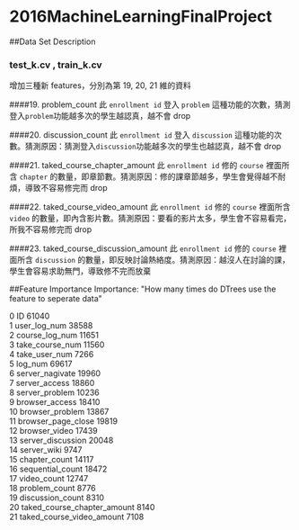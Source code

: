 # 2016MachineLearningFinalProject

##Data Set Description
### test_k.cv , train_k.cv
增加三種新 features，分別為第 19, 20, 21 維的資料

####19. problem_count
此 `enrollment id` 登入 `problem` 這種功能的次數，猜測登入`problem`功能越多次的學生越認真，越不會 drop

####20. discussion_count
此 `enrollment id` 登入 `discussion` 這種功能的次數。猜測原因：猜測登入`discussion`功能越多次的學生也越認真，越不會 drop

####21. taked_course_chapter_amount
此 `enrollment id` 修的 `course` 裡面所含 `chapter` 的數量，即章節數。猜測原因：修的課章節越多，學生會覺得越不耐煩，導致不容易修完而 drop

####22. taked_course_video_amount
此 `enrollment id` 修的 `course` 裡面所含 `video` 的數量，即內含影片數。猜測原因：要看的影片太多，學生會不容易看完，所我不容易修完而 drop

####23. taked_course_discussion_amount
此 `enrollment id` 修的 `course` 裡面所含 `discussion` 的數量，即反映討論熱絡度。猜測原因：越沒人在討論的課，學生會容易求助無門，導致修不完而放棄

##Feature Importance
Importance: "How many times do DTrees use the feature to seperate data"

0 ID 61040  
1 user_log_num 38588  
2 course_log_num 11651  
3 take_course_num 11560  
4 take_user_num 7266  
5 log_num 69617  
6 server_nagivate 19960  
7 server_access 18860  
8 server_problem 10236  
9 browser_access 18410  
10 browser_problem 13867  
11 browser_page_close 19819  
12 browser_video 17439  
13 server_discussion 20048  
14 server_wiki 9747  
15 chapter_count 14117  
16 sequential_count 18472  
17 video_count 12747  
18 problem_count 8776  
19 discussion_count 8310  
20 taked_course_chapter_amount 8140  
21 taked_course_video_amount 7108  
